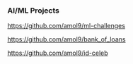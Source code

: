 ### AI/ML Projects

https://github.com/amol9/ml-challenges

https://github.com/amol9/bank_of_loans

https://github.com/amol9/id-celeb
